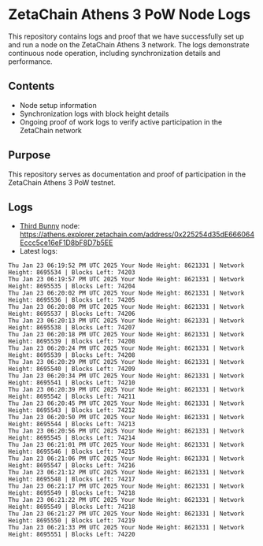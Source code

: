 # ZetaChain Athens 3 PoW Node Logs
This repository contains logs and proof that we have successfully set up and run a node on the ZetaChain Athens 3 network. The logs demonstrate continuous node operation, including synchronization details and performance.

## Contents
- Node setup information
- Synchronization logs with block height details
- Ongoing proof of work logs to verify active participation in the ZetaChain network

## Purpose
This repository serves as documentation and proof of participation in the ZetaChain Athens 3 PoW testnet.

## Logs

- [Third Bunny](https://thirdbunny.xyz/) node: https://athens.explorer.zetachain.com/address/0x225254d35dE666064Eccc5ce16eF1D8bF8D7b5EE
- Latest logs:
```
Thu Jan 23 06:19:52 PM UTC 2025 Your Node Height: 8621331 | Network Height: 8695534 | Blocks Left: 74203
Thu Jan 23 06:19:57 PM UTC 2025 Your Node Height: 8621331 | Network Height: 8695535 | Blocks Left: 74204
Thu Jan 23 06:20:02 PM UTC 2025 Your Node Height: 8621331 | Network Height: 8695536 | Blocks Left: 74205
Thu Jan 23 06:20:08 PM UTC 2025 Your Node Height: 8621331 | Network Height: 8695537 | Blocks Left: 74206
Thu Jan 23 06:20:13 PM UTC 2025 Your Node Height: 8621331 | Network Height: 8695538 | Blocks Left: 74207
Thu Jan 23 06:20:18 PM UTC 2025 Your Node Height: 8621331 | Network Height: 8695539 | Blocks Left: 74208
Thu Jan 23 06:20:24 PM UTC 2025 Your Node Height: 8621331 | Network Height: 8695539 | Blocks Left: 74208
Thu Jan 23 06:20:29 PM UTC 2025 Your Node Height: 8621331 | Network Height: 8695540 | Blocks Left: 74209
Thu Jan 23 06:20:34 PM UTC 2025 Your Node Height: 8621331 | Network Height: 8695541 | Blocks Left: 74210
Thu Jan 23 06:20:39 PM UTC 2025 Your Node Height: 8621331 | Network Height: 8695542 | Blocks Left: 74211
Thu Jan 23 06:20:45 PM UTC 2025 Your Node Height: 8621331 | Network Height: 8695543 | Blocks Left: 74212
Thu Jan 23 06:20:50 PM UTC 2025 Your Node Height: 8621331 | Network Height: 8695544 | Blocks Left: 74213
Thu Jan 23 06:20:56 PM UTC 2025 Your Node Height: 8621331 | Network Height: 8695545 | Blocks Left: 74214
Thu Jan 23 06:21:01 PM UTC 2025 Your Node Height: 8621331 | Network Height: 8695546 | Blocks Left: 74215
Thu Jan 23 06:21:06 PM UTC 2025 Your Node Height: 8621331 | Network Height: 8695547 | Blocks Left: 74216
Thu Jan 23 06:21:12 PM UTC 2025 Your Node Height: 8621331 | Network Height: 8695548 | Blocks Left: 74217
Thu Jan 23 06:21:17 PM UTC 2025 Your Node Height: 8621331 | Network Height: 8695549 | Blocks Left: 74218
Thu Jan 23 06:21:22 PM UTC 2025 Your Node Height: 8621331 | Network Height: 8695549 | Blocks Left: 74218
Thu Jan 23 06:21:27 PM UTC 2025 Your Node Height: 8621331 | Network Height: 8695550 | Blocks Left: 74219
Thu Jan 23 06:21:33 PM UTC 2025 Your Node Height: 8621331 | Network Height: 8695551 | Blocks Left: 74220
```
